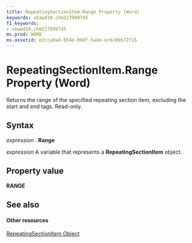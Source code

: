 ```yaml
---
title: RepeatingSectionItem.Range Property (Word)
keywords: vbawd10.chm227999745
f1_keywords:
- vbawd10.chm227999745
ms.prod: WORD
ms.assetid: e3cca0a4-954e-060f-5a4e-ec6c09b72f15
---
```



# RepeatingSectionItem.Range Property (Word)

Returns the range of the specified repeating section item, excluding the start and end tags. Read-only.


## Syntax

 _expression_ . **Range**

 _expression_ A variable that represents a **RepeatingSectionItem** object.


## Property value

 **RANGE**


## See also


#### Other resources


[RepeatingSectionItem Object](repeatingsectionitem-object-word.md)



